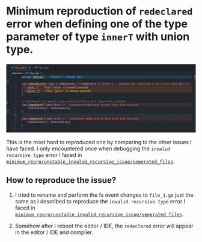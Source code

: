 # Minimum reproduction of `redeclared` error when defining one of the type parameter of type `innerT` with union type.

![](../../../docs/images/screenshot_01.jpg)

This is the most hard to reproduced one by comparing to the other issues I have faced. I only encountered once when debugging the `invalid recursive type` error I faced in [`minimum_repro/unstable_invalid_recursive_issue/seperated_files`](../../unstable_invalid_recursive_issue/seperated_files).

## How to reproduce the issue?

1. I tried to rename and perform the fs event changes to `file_1.go` just the same as I described to reproduce the `invalid recursive type` error I faced in [`minimum_repro/unstable_invalid_recursive_issue/seperated_files`](../../unstable_invalid_recursive_issue/seperated_files).

2. Somehow after I reboot the editor / IDE, the `redeclared` error will appear in the editor / IDE and compiler.
